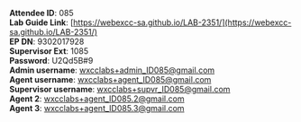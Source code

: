 
**Attendee ID**: 085  
**Lab Guide Link**: [https://webexcc-sa.github.io/LAB-2351/](https://webexcc-sa.github.io/LAB-2351/)  
**EP DN**: 9302017928  
**Supervisor Ext**: 1085  
**Password**: U2Qd5B#9  
**Admin username**: wxcclabs+admin_ID085@gmail.com  
**Agent username**: wxcclabs+agent_ID085@gmail.com  
**Supervisor username**: wxcclabs+supvr_ID085@gmail.com  
**Agent 2**: wxcclabs+agent_ID085.2@gmail.com  
**Agent 3**: wxcclabs+agent_ID085.3@gmail.com  
